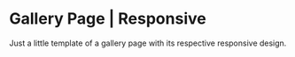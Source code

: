# Gallery Page | Responsive
 Just a little template of a gallery page with its respective responsive design.
